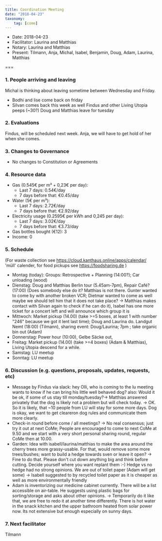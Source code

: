 ```yaml
---
title: Coordination Meeting
date: "2018-04-23"
taxonomy:
    tag: [come]
---
```


<!--
Hello facilitator/notary! Thank you for your services. Here is some advice for facilitating coordination meetings:
  - Prepare the meeting a bit beforehand (find out about evaluations, gas, electricity and water usages, waste collections). You can ask others to assist you.
  - Notify people 10 minutes before the meeting starts. (Watching the clock is not super fun, people will be grateful if you do it for them.)
  - Start at 10:00 sharp, or earlier if everyone is there. (Waiting is time-wasting, be a time-saver!)
  - If you don't want to take notes yourself ask someone else to take care of that. (This pad can easily be used to read from and write in simultaneously.)
  - Go through the ordered points in order, even if nothing has changed. (They are arranged to try and get the most relevant information to most people.)
  - Feel welcome to moderate conversation if off-topic or too detailed. (Are listeners interested? Are speakers satisfied? Can you identify a sub-group?)
  - Try to finish the meeting before 11:00. (There is always more to talk about and it's important for people to know that CoMes don't take forever.)
  - Leave the room once the meeting has ended. (This sends a clear signal to everyone else that they can also leave and get on with their day.)
  - Take care that the meeting minutes will be put to kanthaus.online. (If you don't know how to do it, ask someone to help you with it. But do it today!)
  - Have fun!
-->

- Date: 2018-04-23
- Facilitator: Laurina and Matthias
- Notary: Laurina and Matthias
- Present: Tilmann, Anja, Michal, Isabel, Benjamin, Doug, Adam, Laurina, Matthias

===

### 1. People arriving and leaving
Michal is thinking about leaving sometime between Wednesday and Friday.
- Bodhi and lise come back on friday
- Silvan comes back this week as well
Findus and other Living Utopia peeps (~30?)
Doug and Matthias leave for tuesday

### 2. Evaluations 
Findus, will be scheduled next week.
Anja, we will have to get hold of her when she comes.

### 3. Changes to Governance
- No changes to Constitution or Agreements

### 4. Resource data
- Gas (0.545€ per m³ + 0,23€ per day):
  - Last 7 days: 0.54€/day
  - 7 days before that: €0.45/day
- Water (5€ per m³):
  - Last 7 days: 2.72€/day
  - 7 days before that: €2.92/day
- Electricity usage (0.2595€ per kWh and 0,245 per day):
  - Last 7 days: 3.02€/day
  - 7 days before that: €3.73/day
- Gas bottles bought (€12): 3
- Income: 0

### 5. Schedule
(For waste collection see https://cloud.kanthaus.online/apps/calendar/ 'müll' calender, for food pickups see https://foodsharing.de )
- Montag (today): Groups: Retrospective + Planning (14:00?); Car unloading (wood)
- Dienstag: Doug and Matthias Berlin tour (5.45am-7pm), Repair Café? (17:00) (Does somebody else do it? Matthias is not there. Gunter wanted to come by with another broken VCR; Dietmar wanted to come as well maybe we should tell him that it does not take place? -> Matthias makes contact with Silvan again to check if he can do it), Isabel has one more ticket for a concert left and will announce which group it is
- Mittwoch: Market pickup (14.00) (take >=5 boxes, at least 1 with number "246" because we got it lent last time); Doug and Laurina do.  Landgut Nemt (18:00) (Tilmann), sharing event: Doug/Laurina; 7pm ; take organic bin out (Adam)
- Donnerstag: Power hour (10:00), Gelbe Säcke out,
- Freitag: Market pickup (14.00) (take >=4 boxes) (Adam & Matthias), Living Utopia descend for a while.
- Samstag: LU meetup 
- Sonntag: LU meetup

### 6. Discussion (e.g. questions, proposals, updates, requests, etc)
- Message by Findus via slack: hey Olli, who is coming to the lu meeting wants to know if he can bring his little well behaved dog? also: Would it be ok, if some of us stay till monday/tuesday?-> Matthias answered privately that the dog is likely not a problem but will check today. 
 -> OK. So it is likely, that ~10 people from LU will stay for some more days. Dog is okay, we want to get cleareron dog rules and communicate them more clearly.
- Check-in round before come / all meetings? -> No real consensus; just try it out at next CoMe; People are encouraged to come to next CoMe at 9.50 and we start with a very short personal sharing round, regular CoMe then at 10.00.
- Garden: Idea with isabell/laurina/matthias to make the area around the cherry trees more grassy-usable. For that, would remove some more trees/bushes; want to build a hedge towards sven or leave it open?
 -> Fine to do that. Please don't cut down anything big and think before cutting. Decide yourself where you want replant them :-) Hedge vs no hedge had no strong opinions.
We are out of toilet paper (Adam will get some)
-> Isabell suggested to by recycled toilet paper as it is cheaper as well as more environmentally friendly
- Adam is inventorizing our medicine cabinet currently. There will be a list accessible on air-table. He suggests using plastic bags for sorting/storage and asks about other opinions. -> Temporarily do it like that, we are free to redo it at another time differently.
There is hot water in the snack kitchen and the upper bathroom heated from solar power now. Its not extensive but enough especially on sunny days.

### 7. Next facilitator
Tilmann
